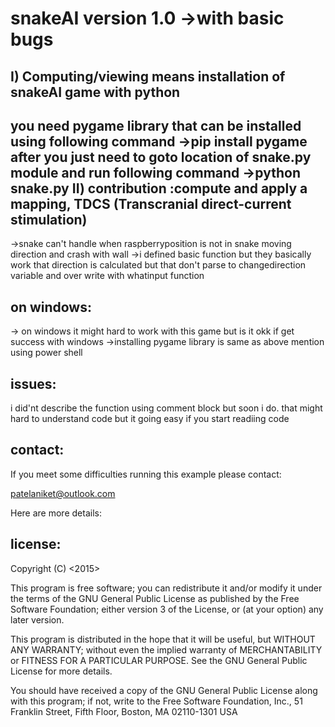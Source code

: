 snakeAI version 1.0 ->with basic bugs
==================================================================================================

I) Computing/viewing means installation of snakeAI game with python 
--
you need pygame library that can be installed using following command
->pip install pygame
after you just need to goto location of snake.py module and run following command
->python snake.py
II) contribution :compute and apply a mapping, TDCS (Transcranial direct-current stimulation)
------------------------------------------------------------------------------------------------
->snake can't handle when raspberryposition is not in snake moving direction and crash with wall 
->i defined basic function but they basically work that direction is calculated but that don't parse to changedirection variable and over write with whatinput function 

on windows:
------------------------
  -> on windows it might hard to work with this game but is it okk if get success with windows 
  ->installing pygame library is same as above mention using power shell
	

issues:
---------
i did'nt describe the function using comment block but soon i do.
that might hard to understand code but it going easy if you start readiing code

contact:
-------------------------------------------------------------------------



If you meet some difficulties running this example please contact:

patelaniket@outlook.com


Here are more details:

license:
--------
   <snakeAI :basic automation of game>
   Copyright (C) <2015>  <Aniket patel>

   This program is free software; you can redistribute it and/or modify
   it under the terms of the GNU General Public License as published by
   the Free Software Foundation; either version 3 of the License, or
   (at your option) any later version.

   This program is distributed in the hope that it will be useful,
   but WITHOUT ANY WARRANTY; without even the implied warranty of
   MERCHANTABILITY or FITNESS FOR A PARTICULAR PURPOSE.  See the
   GNU General Public License for more details.

   You should have received a copy of the GNU General Public License
   along with this program; if not, write to the Free Software Foundation,
   Inc., 51 Franklin Street, Fifth Floor, Boston, MA 02110-1301  USA
